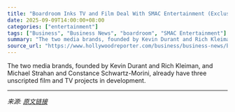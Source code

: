 ```yaml
---
title: "Boardroom Inks TV and Film Deal With SMAC Entertainment (Exclusive)"
date: 2025-09-09T14:00:00+08:00
categories: ["entertainment"]
tags: ["Business", "Business News", "boardroom", "SMAC Entertainment"]
summary: "The two media brands, founded by Kevin Durant and Rich Kleiman, and Michael Strahan and Constance Schwartz-Morini, already have three unscripted film and TV projects in development."
source_url: "https://www.hollywoodreporter.com/business/business-news/boardroom-smac-entertainment-film-tv-deal-1236359380/"
---
```


The two media brands, founded by Kevin Durant and Rich Kleiman, and Michael Strahan and Constance Schwartz-Morini, already have three unscripted film and TV projects in development.

---

*来源: [原文链接](https://www.hollywoodreporter.com/business/business-news/boardroom-smac-entertainment-film-tv-deal-1236359380/)*

